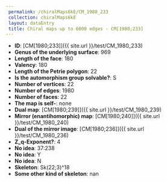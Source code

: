 ```yaml
--- 
 permalink: /chiralMaps6kE/CM_1980_233 
 collection: chiralMaps6kE
 layout: dataEntry
 title: Chiral maps up to 6000 edges - CM[1980;233]
---
```


- **ID**: [CM[1980;233]]({{ site.url }}/test/CM_1980_233)
- **Genus of the underlying surface**: 969
- **Length of the face**: 180
- **Valency**: 180
- **Length of the Petrie polygon**: 22
- **Is the automorphism group solvable?**: S
- **Number of vertices**: 22
- **Number of edges**: 1980
- **Number of faces**: 22
- **The map is self-**: none
- **Dual map**: [CM[1980;239]]({{ site.url }}/test/CM_1980_239)
- **Mirror (enantihomorphic) map**: [CM[1980;240]]({{ site.url }}/test/CM_1980_240)
- **Dual of the mirror image**: [CM[1980;236]]({{ site.url }}/test/CM_1980_236)
- **Z_q-Exponent?**: 4
- **No idea**:  37:238
- **No idea**: Y
- **No idea**: N
- **Skeleton**: Sk(22;3)^18
- **Some other kind of skeleton**: nan

